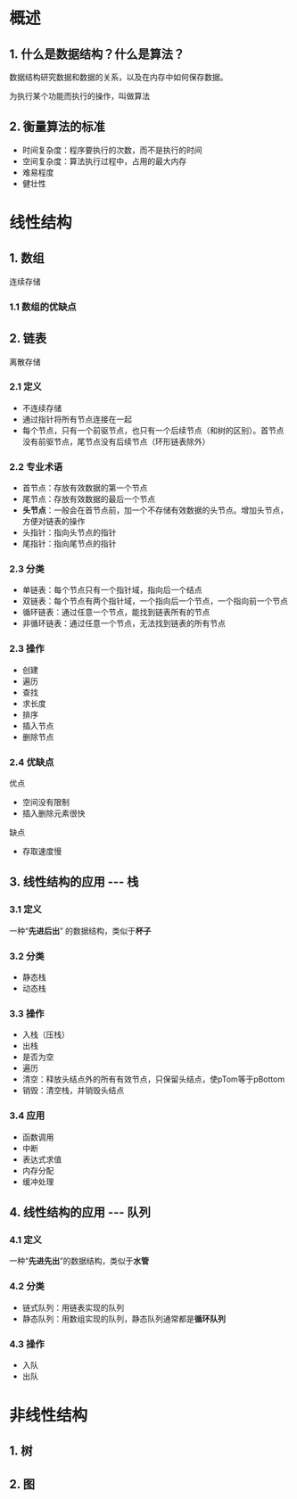 # 概述

## 1. 什么是数据结构？什么是算法？

数据结构研究数据和数据的关系，以及在内存中如何保存数据。

为执行某个功能而执行的操作，叫做算法

## 2. 衡量算法的标准

- 时间复杂度：程序要执行的次数，而不是执行的时间
- 空间复杂度：算法执行过程中，占用的最大内存
- 难易程度
- 健壮性

# 线性结构

## 1. 数组

连续存储

### 1.1 数组的优缺点

## 2. 链表

离散存储

### 2.1 定义

- 不连续存储
- 通过指针将所有节点连接在一起
- 每个节点，只有一个前驱节点，也只有一个后续节点（和树的区别）。首节点没有前驱节点，尾节点没有后续节点（环形链表除外）

### 2.2 专业术语

 - 首节点：存放有效数据的第一个节点
 - 尾节点：存放有效数据的最后一个节点
 - **头节点**：一般会在首节点前，加一个不存储有效数据的头节点。增加头节点，方便对链表的操作
 - 头指针：指向头节点的指针
 - 尾指针：指向尾节点的指针

### 2.3 分类

- 单链表：每个节点只有一个指针域，指向后一个结点
- 双链表：每个节点有两个指针域，一个指向后一个节点，一个指向前一个节点
- 循环链表：通过任意一个节点，能找到链表所有的节点
- 非循环链表：通过任意一个节点，无法找到链表的所有节点

### 2.3 操作

- 创建
- 遍历
- 查找
- 求长度
- 排序
- 插入节点
- 删除节点

### 2.4 优缺点

优点

- 空间没有限制
- 插入删除元素很快

缺点

- 存取速度慢

## 3. 线性结构的应用 --- 栈

### 3.1 定义

一种“**先进后出**” 的数据结构，类似于**杯子**

### 3.2 分类

- 静态栈
- 动态栈

### 3.3 操作

- 入栈（压栈）
- 出栈
- 是否为空
- 遍历
- 清空：释放头结点外的所有有效节点，只保留头结点，使pTom等于pBottom
- 销毁：清空栈，并销毁头结点

### 3.4 应用

- 函数调用
- 中断
- 表达式求值
- 内存分配
- 缓冲处理

## 4. 线性结构的应用 --- 队列

### 4.1 定义

一种“**先进先出**”的数据结构，类似于**水管**

### 4.2 分类

- 链式队列：用链表实现的队列
- 静态队列：用数组实现的队列，静态队列通常都是**循环队列**

### 4.3 操作

- 入队
- 出队









# 非线性结构

## 1. 树

## 2. 图







